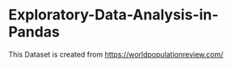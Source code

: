 # Exploratory-Data-Analysis-in-Pandas

This Dataset is created from https://worldpopulationreview.com/
